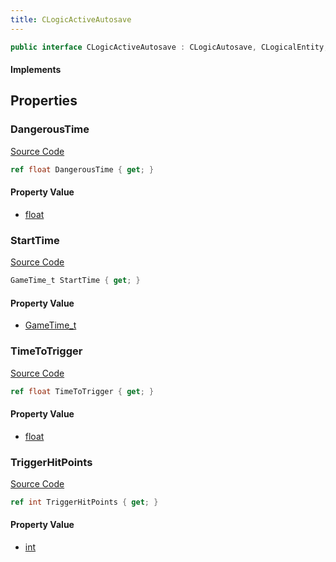 ```yaml
---
title: CLogicActiveAutosave
---
```


```csharp
public interface CLogicActiveAutosave : CLogicAutosave, CLogicalEntity, CServerOnlyEntity, CBaseEntity, CEntityInstance, ISchemaClass<CEntityInstance>, ISchemaClass<CBaseEntity>, ISchemaClass<CServerOnlyEntity>, ISchemaClass<CLogicalEntity>, ISchemaClass<CLogicAutosave>, ISchemaClass<CLogicActiveAutosave>, ISchemaField, ISchemaClass, INativeHandle
```

#### Implements

## Properties

### DangerousTime

[Source Code](https://github.com/swiftly-solution/swiftlys2/blob/beta/managed/src/SwiftlyS2.Generated/Schemas/Interfaces/CLogicActiveAutosave.cs#L22)

```csharp
ref float DangerousTime { get; }
```

#### Property Value

- [float](https://learn.microsoft.com/dotnet/api/system.single)

### StartTime

[Source Code](https://github.com/swiftly-solution/swiftlys2/blob/beta/managed/src/SwiftlyS2.Generated/Schemas/Interfaces/CLogicActiveAutosave.cs#L20)

```csharp
GameTime_t StartTime { get; }
```

#### Property Value

- [GameTime_t](/docs/api/shared/schemadefinitions/gametime_t)

### TimeToTrigger

[Source Code](https://github.com/swiftly-solution/swiftlys2/blob/beta/managed/src/SwiftlyS2.Generated/Schemas/Interfaces/CLogicActiveAutosave.cs#L18)

```csharp
ref float TimeToTrigger { get; }
```

#### Property Value

- [float](https://learn.microsoft.com/dotnet/api/system.single)

### TriggerHitPoints

[Source Code](https://github.com/swiftly-solution/swiftlys2/blob/beta/managed/src/SwiftlyS2.Generated/Schemas/Interfaces/CLogicActiveAutosave.cs#L16)

```csharp
ref int TriggerHitPoints { get; }
```

#### Property Value

- [int](https://learn.microsoft.com/dotnet/api/system.int32)

